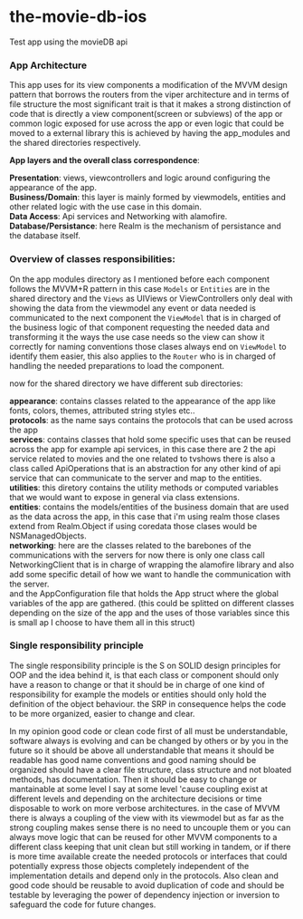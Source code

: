 # the-movie-db-ios
Test app using the movieDB api


### App Architecture

This app uses for its view components a modification of the MVVM design pattern that borrows the routers from the viper architecture and in terms of file structure the most significant trait is that it makes a strong distinction of code that is  directly a view component(screen or subviews) of the app or common logic exposed for use across the app or even logic that could be moved to a external library this is achieved by having the app_modules and the shared directories respectively.  

**App layers and the overall class correspondence**:

**Presentation**: views, viewcontrollers and logic around configuring the appearance of the app.  
**Business/Domain**: this layer is mainly formed by viewmodels, entities and other related logic with the use case in this domain.  
**Data Access**: Api services and Networking with alamofire.  
**Database/Persistance**: here Realm is the mechanism of persistance and the database itself.

### Overview of classes responsibilities:

On the app modules directory as I mentioned before each component follows the MVVM+R pattern in this case `Models` or `Entities` are in the shared directory and the `Views` as UIViews or ViewControllers only deal with showing the data from the viewmodel any event or data needed is communicated to the next component the `ViewModel` that is in charged of the business logic of that component requesting the needed data and transforming it the ways the use case needs so the view can show it correctly for naming conventions those clases always end on `ViewModel` to identify them easier, this also applies to the `Router` who is in charged of handling the needed preparations to load the component.

now for the shared directory we have different sub directories:

**appearance**: contains classes related to the appearance of the app like fonts, colors, themes, attributed string styles etc..  
**protocols**: as the name says contains the protocols that can be used across the app  
**services**: contains classes that hold some specific uses that can be reused across the app for example api services, in this case there are 2 the api service related to movies and the one related to tvshows there is also a class called ApiOperations that is an abstraction for any other kind of api service that can communicate to the server and map to the entities.  
**utilities**: this diretory contains the utility methods or computed variables that we would want to expose in general via class extensions.  
**entities**: contains the models/entities of the business domain that are used as the data across the app, in this case that i'm using realm those clases extend from Realm.Object if using coredata those clases would be NSManagedObjects.  
**networking**: here are the classes related to the barebones of the communications with the servers for now there is only one class call NetworkingClient that is in charge of wrapping the alamofire library and also add some specific detail of how we want to handle the communication with the server.  
and the AppConfiguration file that holds the App struct where the global variables of the app are gathered. (this could be splitted on different classes depending on the size of the app and the uses of those variables since this is small ap I choose to have them all in this struct)

### Single responsibility principle
The single responsibility principle is the S on SOLID design principles for OOP and the idea behind it, is that each class or component should only have a reason to change or that it should be in charge of one kind of responsibility for example the models or entities should only hold the definition of the object behaviour. the SRP in consequence helps the code to be more organized, easier to change and clear.

In my opinion good code or clean code first of all must be understandable, software always is evolving and can be changed by others or by you in the future so it should be above all understandable that means it should be readable has good name conventions and good naming should be organized should have a clear file structure, class structure and not bloated methods, has documentation. Then it should be easy to change or mantainable at some level I say at some level 'cause coupling exist at different levels and depending on the architecture decisions or time disposable to work on more verbose architectures. in the case of MVVM there is always a coupling of the view with its viewmodel but as far as the strong coupling makes sense there is no need to uncouple them or you can always move logic that can be reused for other MVVM components to a different class keeping that unit clean but still working in tandem, or if there is more time available create the needed protocols or interfaces that could potentially express those objects completely independent of the implementation details and depend only in the protocols. Also clean and good code should be reusable to avoid duplication of code and should be testable by leveraging the power of dependency injection or inversion to safeguard the code for future changes.  
